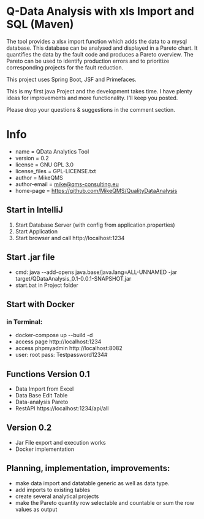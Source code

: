 # Q-Data Analysis with xls Import and SQL (Maven)

The tool provides a xlsx import function which adds the data to a mysql database.
This database can be analysed and displayed in a Pareto chart. It quantifies the data 
by the fault code and produces a Pareto overview. The Pareto can be used to identify
production errors and to prioritize corresponding projects for the fault reduction. 

This project uses Spring Boot, JSF and Primefaces.

This is my first java Project and the development takes time. 
I have plenty ideas for improvements and more functionality. I'll keep you posted.

Please drop your questions & suggestions in the comment section.

# Info
* name = QData Analytics Tool
* version = 0.2
* license = GNU GPL 3.0
* license_files = GPL-LICENSE.txt
* author = MikeQMS
* author-email = mike@qms-consulting.eu
* home-page = https://github.com/MikeQMS/QualityDataAnalysis


## Start in IntelliJ
1. Start Database Server (with config from application.properties)
2. Start Application
3. Start browser and call http://localhost:1234

## Start .jar file
* cmd: java --add-opens java.base/java.lang=ALL-UNNAMED -jar target/QDataAnalysis_0.1-0.0.1-SNAPSHOT.jar
* start.bat in Project folder

## Start with Docker

### in Terminal:
* docker-compose up --build -d
* access page http://localhost:1234
* access phpmyadmin http://localhost:8082
* user: root pass: Testpassword1234#

## Functions Version 0.1
* Data Import from Excel
* Data Base Edit Table
* Data-analysis Pareto
* RestAPI https://localhost:1234/api/all

## Version 0.2
* Jar File export and execution works
* Docker implementation


## Planning, implementation, improvements:
* make data import and datatable generic as well as data type. 
* add imports to existing tables
* create several analytical projects
* make the Pareto quantity row selectable and countable or sum the row values as output
